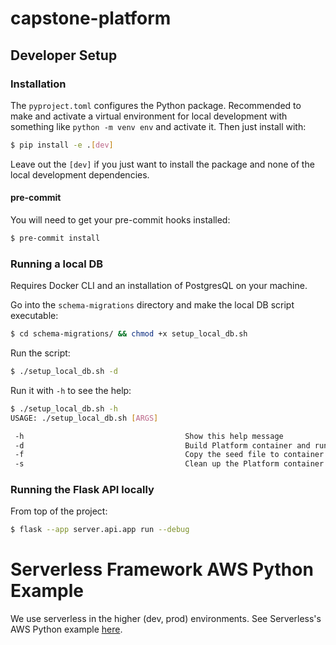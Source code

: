 # capstone-platform

## Developer Setup

### Installation

The `pyproject.toml` configures the Python package. Recommended to make and
activate a virtual environment for local development with something like
`python -m venv env` and activate it. Then just install with:

```bash
$ pip install -e .[dev]
```

Leave out the `[dev]` if you just want to install the package and none of the
local development dependencies.

#### pre-commit
You will need to get your pre-commit hooks installed:
```bash
$ pre-commit install
```

### Running a local DB

Requires Docker CLI and an installation of PostgresQL on your machine.

Go into the `schema-migrations` directory and make the local DB script
executable:

```bash
$ cd schema-migrations/ && chmod +x setup_local_db.sh
```

Run the script:

```bash
$ ./setup_local_db.sh -d
```

Run it with `-h` to see the help:

```bash
$ ./setup_local_db.sh -h
USAGE: ./setup_local_db.sh [ARGS]

 -h                                    Show this help message
 -d                                    Build Platform container and run in background
 -f                                    Copy the seed file to container and insert records
 -s                                    Clean up the Platform container
```


### Running the Flask API locally

From top of the project:

```bash
$ flask --app server.api.app run --debug
```


# Serverless Framework AWS Python Example

We use serverless in the higher (dev, prod) environments. See Serverless's AWS
Python example [here](https://www.serverless.com/examples/aws-python).
